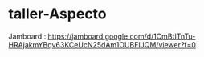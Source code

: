# taller-Aspecto
Jamboard : https://jamboard.google.com/d/1CmBtITnTu-HRAjakmYBqv63KCeUcN25dAm1OUBFIJQM/viewer?f=0
